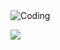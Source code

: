 <img align="center" alt="Coding" src="https://media.discordapp.net/attachments/546002217711435798/994314888602210334/Group_1_1.png?width=994&height=359">

![](https://komarev.com/ghpvc/?username=yuriMartins&color=blueviolet)
